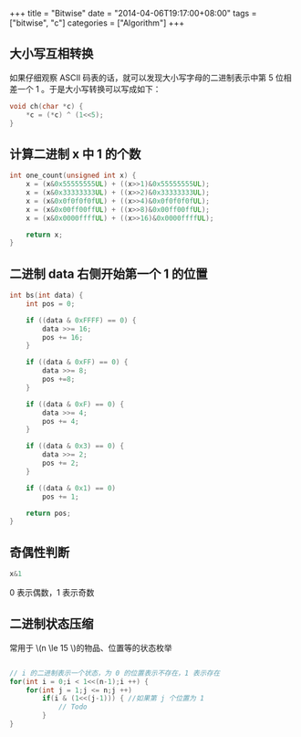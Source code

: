 +++
title = "Bitwise"
date = "2014-04-06T19:17:00+08:00"
tags = ["bitwise", "c"]
categories = ["Algorithm"]
+++

## 大小写互相转换

如果仔细观察 ASCII 码表的话，就可以发现大小写字母的二进制表示中第 5 位相差一个 1 。于是大小写转换可以写成如下：

```c++
void ch(char *c) {
    *c = (*c) ^ (1<<5);
} 
```

## 计算二进制 x 中 1 的个数

```c++
int one_count(unsigned int x) {
    x = (x&0x55555555UL) + ((x>>1)&0x55555555UL);
    x = (x&0x33333333UL) + ((x>>2)&0x33333333UL);
    x = (x&0x0f0f0f0fUL) + ((x>>4)&0x0f0f0f0fUL);
    x = (x&0x00ff00ffUL) + ((x>>8)&0x00ff00ffUL);
    x = (x&0x0000ffffUL) + ((x>>16)&0x0000ffffUL);

    return x;
}
```
 

## 二进制 data 右侧开始第一个 1 的位置

```c++
int bs(int data) {
    int pos = 0;

    if ((data & 0xFFFF) == 0) {
        data >>= 16;
        pos += 16;
    }

    if ((data & 0xFF) == 0) {
        data >>= 8;
        pos +=8;
    }

    if ((data & 0xF) == 0) {
        data >>= 4;
        pos += 4;
    }

    if ((data & 0x3) == 0) {
        data >>= 2;
        pos += 2;
    }

    if ((data & 0x1) == 0)
        pos += 1;

    return pos;
}
```

## 奇偶性判断

``` c++
x&1
```

0 表示偶数，1 表示奇数

## 二进制状态压缩

常用于 \\(n \le 15 \\)的物品、位置等的状态枚举

```c++

// i 的二进制表示一个状态，为 0 的位置表示不存在，1 表示存在
for(int i = 0;i < 1<<(n-1);i ++) {    
    for(int j = 1;j <= n;j ++)
        if(i & (1<<(j-1))) { //如果第 j 个位置为 1
            // Todo
        }
}
```